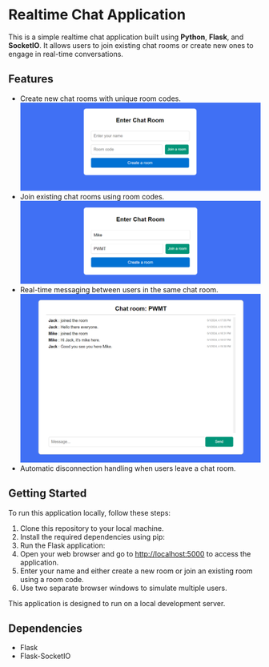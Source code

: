 # Realtime Chat Application
This is a simple realtime chat application built using **Python**, **Flask**, and **SocketIO**. It allows users to join existing chat rooms or create new ones to engage in real-time conversations.

## Features
- Create new chat rooms with unique room codes.
  ![Home Page](screenshots/1.png)
- Join existing chat rooms using room codes.
  ![Room Code](screenshots/2.png)
- Real-time messaging between users in the same chat room.
  ![Chat Page](screenshots/3.png)
- Automatic disconnection handling when users leave a chat room.

  

## Getting Started
To run this application locally, follow these steps:

1. Clone this repository to your local machine.
2. Install the required dependencies using pip:
3. Run the Flask application:
4. Open your web browser and go to [http://localhost:5000](http://localhost:5000) to access the application.
5. Enter your name and either create a new room or join an existing room using a room code.
6. Use two separate browser windows to simulate multiple users.


This application is designed to run on a local development server.

## Dependencies
- Flask
- Flask-SocketIO
